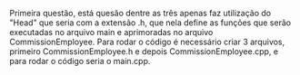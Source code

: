 Primeira questão, está quesão dentre as três apenas faz utilização do "Head" que seria com a extensão .h, que nela define as funções que serão executadas no arquivo main e aprimoradas no arquivo CommissionEmployee. Para rodar o código é necessário criar 3 arquivos, primeiro CommissionEmployee.h e depois CommissionEmployee.cpp, e para rodar o código seria o main.cpp.
